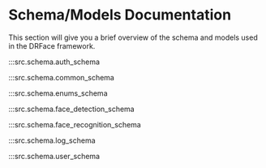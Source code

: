 # Schema/Models Documentation

This section will give you a brief overview of the schema and models used in the DRFace framework.

:::src.schema.auth_schema

:::src.schema.common_schema

:::src.schema.enums_schema

:::src.schema.face_detection_schema

:::src.schema.face_recognition_schema

:::src.schema.log_schema

:::src.schema.user_schema